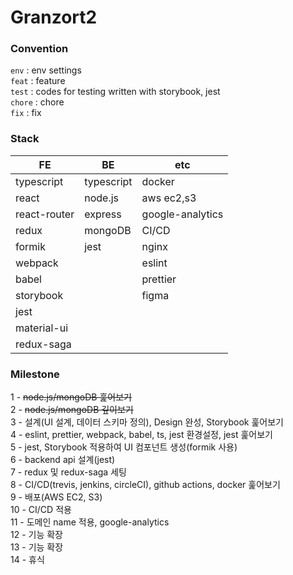 # Granzort2

### Convention
`env` : env settings  
`feat` : feature  
`test` : codes for testing written with storybook, jest  
`chore` : chore  
`fix` : fix  

### Stack
|FE|BE|etc|
|-|-|-|
|typescript|typescript|docker|
|react|node.js|aws ec2,s3|
|react-router|express|google-analytics|
|redux|mongoDB|CI/CD|
|formik|jest|nginx|
|webpack||eslint|
|babel||prettier|
|storybook||figma|
|jest|||
|material-ui|||
|redux-saga|||

### Milestone
1 - ~~node.js/mongoDB 훑어보기~~  
2 - ~~node.js/mongoDB 깊이보기~~  
3 - 설계(UI 설계, 데이터 스키마 정의), Design 완성, Storybook 훑어보기  
4 - eslint, prettier, webpack, babel, ts, jest 환경설정, jest 훑어보기  
5 - jest, Storybook 적용하여 UI 컴포넌트 생성(formik 사용)  
6 - backend api 설계(jest)  
7 - redux 및 redux-saga 세팅  
8 - CI/CD(trevis, jenkins, circleCI), github actions, docker 훑어보기  
9 - 배포(AWS EC2, S3)  
10 - CI/CD 적용  
11 - 도메인 name 적용, google-analytics  
12 - 기능 확장  
13 - 기능 확장  
14 - 휴식  
